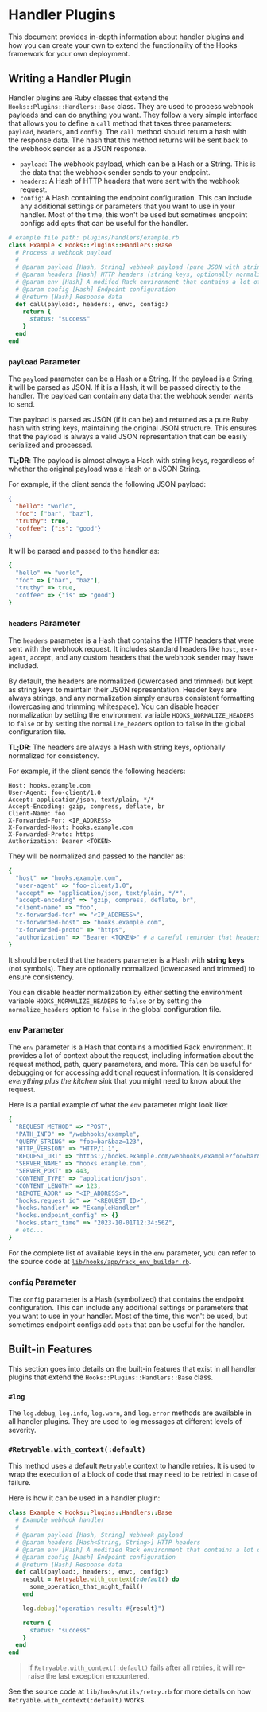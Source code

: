 # Handler Plugins

This document provides in-depth information about handler plugins and how you can create your own to extend the functionality of the Hooks framework for your own deployment.

## Writing a Handler Plugin

Handler plugins are Ruby classes that extend the `Hooks::Plugins::Handlers::Base` class. They are used to process webhook payloads and can do anything you want. They follow a very simple interface that allows you to define a `call` method that takes three parameters: `payload`, `headers`, and `config`. The `call` method should return a hash with the response data. The hash that this method returns will be sent back to the webhook sender as a JSON response.

- `payload`: The webhook payload, which can be a Hash or a String. This is the data that the webhook sender sends to your endpoint.
- `headers`: A Hash of HTTP headers that were sent with the webhook request.
- `config`: A Hash containing the endpoint configuration. This can include any additional settings or parameters that you want to use in your handler. Most of the time, this won't be used but sometimes endpoint configs add `opts` that can be useful for the handler.

```ruby
# example file path: plugins/handlers/example.rb
class Example < Hooks::Plugins::Handlers::Base
  # Process a webhook payload
  #
  # @param payload [Hash, String] webhook payload (pure JSON with string keys)
  # @param headers [Hash] HTTP headers (string keys, optionally normalized - default is normalized)
  # @param env [Hash] A modifed Rack environment that contains a lot of context about the request
  # @param config [Hash] Endpoint configuration
  # @return [Hash] Response data
  def call(payload:, headers:, env:, config:)
    return {
      status: "success"
    }
  end
end
```

### `payload` Parameter

The `payload` parameter can be a Hash or a String. If the payload is a String, it will be parsed as JSON. If it is a Hash, it will be passed directly to the handler. The payload can contain any data that the webhook sender wants to send.

The payload is parsed as JSON (if it can be) and returned as a pure Ruby hash with string keys, maintaining the original JSON structure. This ensures that the payload is always a valid JSON representation that can be easily serialized and processed.

**TL;DR**: The payload is almost always a Hash with string keys, regardless of whether the original payload was a Hash or a JSON String.

For example, if the client sends the following JSON payload:

```json
{
  "hello": "world",
  "foo": ["bar", "baz"],
  "truthy": true,
  "coffee": {"is": "good"}
}
```

It will be parsed and passed to the handler as:

```ruby
{
  "hello" => "world",
  "foo" => ["bar", "baz"],
  "truthy" => true,
  "coffee" => {"is" => "good"}
}
```

### `headers` Parameter

The `headers` parameter is a Hash that contains the HTTP headers that were sent with the webhook request. It includes standard headers like `host`, `user-agent`, `accept`, and any custom headers that the webhook sender may have included.

By default, the headers are normalized (lowercased and trimmed) but kept as string keys to maintain their JSON representation. Header keys are always strings, and any normalization simply ensures consistent formatting (lowercasing and trimming whitespace). You can disable header normalization by setting the environment variable `HOOKS_NORMALIZE_HEADERS` to `false` or by setting the `normalize_headers` option to `false` in the global configuration file.

**TL;DR**: The headers are always a Hash with string keys, optionally normalized for consistency.

For example, if the client sends the following headers:

```text
Host: hooks.example.com
User-Agent: foo-client/1.0
Accept: application/json, text/plain, */*
Accept-Encoding: gzip, compress, deflate, br
Client-Name: foo
X-Forwarded-For: <IP_ADDRESS>
X-Forwarded-Host: hooks.example.com
X-Forwarded-Proto: https
Authorization: Bearer <TOKEN>
```

They will be normalized and passed to the handler as:

```ruby
{
  "host" => "hooks.example.com",
  "user-agent" => "foo-client/1.0",
  "accept" => "application/json, text/plain, */*",
  "accept-encoding" => "gzip, compress, deflate, br",
  "client-name" => "foo",
  "x-forwarded-for" => "<IP_ADDRESS>",
  "x-forwarded-host" => "hooks.example.com",
  "x-forwarded-proto" => "https",
  "authorization" => "Bearer <TOKEN>" # a careful reminder that headers *can* contain sensitive information!
}
```

It should be noted that the `headers` parameter is a Hash with **string keys** (not symbols). They are optionally normalized (lowercased and trimmed) to ensure consistency.

You can disable header normalization by either setting the environment variable `HOOKS_NORMALIZE_HEADERS` to `false` or by setting the `normalize_headers` option to `false` in the global configuration file.

### `env` Parameter

The `env` parameter is a Hash that contains a modified Rack environment. It provides a lot of context about the request, including information about the request method, path, query parameters, and more. This can be useful for debugging or for accessing additional request information. It is considered *everything plus the kitchen sink* that you might need to know about the request.

Here is a partial example of what the `env` parameter might look like:

```ruby
{
  "REQUEST_METHOD" => "POST",
  "PATH_INFO" => "/webhooks/example",
  "QUERY_STRING" => "foo=bar&baz=123",
  "HTTP_VERSION" => "HTTP/1.1",
  "REQUEST_URI" => "https://hooks.example.com/webhooks/example?foo=bar&baz=qux",
  "SERVER_NAME" => "hooks.example.com",
  "SERVER_PORT" => 443,
  "CONTENT_TYPE" => "application/json",
  "CONTENT_LENGTH" => 123,
  "REMOTE_ADDR" => "<IP_ADDRESS>",
  "hooks.request_id" => "<REQUEST_ID>",
  "hooks.handler" => "ExampleHandler"
  "hooks.endpoint_config" => {}
  "hooks.start_time" => "2023-10-01T12:34:56Z",
  # etc...
}
```

For the complete list of available keys in the `env` parameter, you can refer to the source code at [`lib/hooks/app/rack_env_builder.rb`](../lib/hooks/app/rack_env_builder.rb).

### `config` Parameter

The `config` parameter is a Hash (symbolized) that contains the endpoint configuration. This can include any additional settings or parameters that you want to use in your handler. Most of the time, this won't be used, but sometimes endpoint configs add `opts` that can be useful for the handler.

## Built-in Features

This section goes into details on the built-in features that exist in all handler plugins that extend the `Hooks::Plugins::Handlers::Base` class.

### `#log`

The `log.debug`, `log.info`, `log.warn`, and `log.error` methods are available in all handler plugins. They are used to log messages at different levels of severity.

### `#Retryable.with_context(:default)`

This method uses a default `Retryable` context to handle retries. It is used to wrap the execution of a block of code that may need to be retried in case of failure.

Here is how it can be used in a handler plugin:

```ruby
class Example < Hooks::Plugins::Handlers::Base
  # Example webhook handler
  #
  # @param payload [Hash, String] Webhook payload
  # @param headers [Hash<String, String>] HTTP headers
  # @param env [Hash] A modified Rack environment that contains a lot of context about the request
  # @param config [Hash] Endpoint configuration
  # @return [Hash] Response data
  def call(payload:, headers:, env:, config:)
    result = Retryable.with_context(:default) do
      some_operation_that_might_fail()
    end

    log.debug("operation result: #{result}")

    return {
      status: "success"
    }
  end
end
```

> If `Retryable.with_context(:default)` fails after all retries, it will re-raise the last exception encountered.

See the source code at `lib/hooks/utils/retry.rb` for more details on how `Retryable.with_context(:default)` works.
